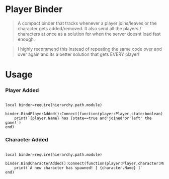 # Player Binder
> A compact binder that tracks whenever a player joins/leaves or the character gets added/removed. It also send all the players / characters at once as a solution for when the server doesnt load fast enough.

> I highly recommend this instead of repeating the same code over and over again and its a better solution that gets EVERY player!
# Usage

### <ind>Player Added</ind>
``` LuaU

local binder=require(hierarchy.path.module)

binder.BindPlayerAdded():Connect(function(player:Player,state:boolean)
    print(`{player.Name} has {state==true and'joined'or'left' the game!`)
end)
```
### <ind>Character Added</ind>
``` LuaU

local binder=require(hierarchy.path.module)

binder.BindCharacterAdded():Connect(function(player:Player,character:Model?)
    print(`A new character has spawned! [ {character.Name} ]`
end)
```
